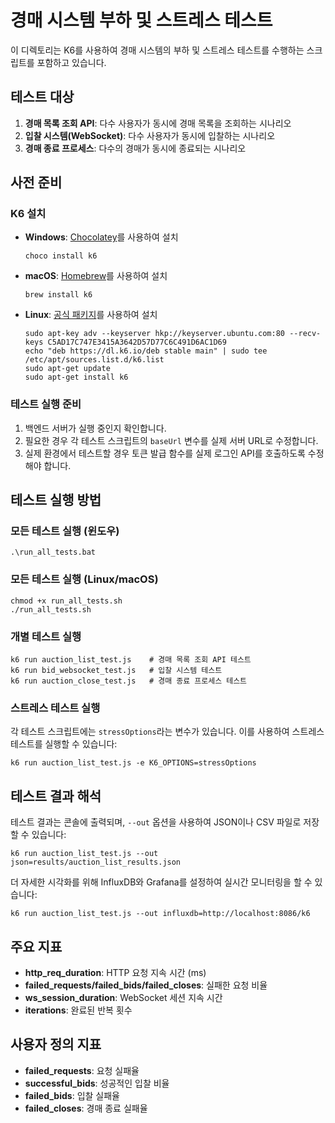 # 경매 시스템 부하 및 스트레스 테스트

이 디렉토리는 K6를 사용하여 경매 시스템의 부하 및 스트레스 테스트를 수행하는 스크립트를 포함하고 있습니다.

## 테스트 대상

1. **경매 목록 조회 API**: 다수 사용자가 동시에 경매 목록을 조회하는 시나리오
2. **입찰 시스템(WebSocket)**: 다수 사용자가 동시에 입찰하는 시나리오
3. **경매 종료 프로세스**: 다수의 경매가 동시에 종료되는 시나리오

## 사전 준비

### K6 설치

- **Windows**: [Chocolatey](https://chocolatey.org/)를 사용하여 설치
  ```
  choco install k6
  ```

- **macOS**: [Homebrew](https://brew.sh/)를 사용하여 설치
  ```
  brew install k6
  ```

- **Linux**: [공식 패키지](https://k6.io/docs/getting-started/installation/#linux)를 사용하여 설치
  ```
  sudo apt-key adv --keyserver hkp://keyserver.ubuntu.com:80 --recv-keys C5AD17C747E3415A3642D57D77C6C491D6AC1D69
  echo "deb https://dl.k6.io/deb stable main" | sudo tee /etc/apt/sources.list.d/k6.list
  sudo apt-get update
  sudo apt-get install k6
  ```

### 테스트 실행 준비

1. 백엔드 서버가 실행 중인지 확인합니다.
2. 필요한 경우 각 테스트 스크립트의 `baseUrl` 변수를 실제 서버 URL로 수정합니다.
3. 실제 환경에서 테스트할 경우 토큰 발급 함수를 실제 로그인 API를 호출하도록 수정해야 합니다.

## 테스트 실행 방법

### 모든 테스트 실행 (윈도우)

```
.\run_all_tests.bat
```

### 모든 테스트 실행 (Linux/macOS)

```
chmod +x run_all_tests.sh
./run_all_tests.sh
```

### 개별 테스트 실행

```
k6 run auction_list_test.js    # 경매 목록 조회 API 테스트
k6 run bid_websocket_test.js   # 입찰 시스템 테스트
k6 run auction_close_test.js   # 경매 종료 프로세스 테스트
```

### 스트레스 테스트 실행

각 테스트 스크립트에는 `stressOptions`라는 변수가 있습니다. 이를 사용하여 스트레스 테스트를 실행할 수 있습니다:

```
k6 run auction_list_test.js -e K6_OPTIONS=stressOptions
```

## 테스트 결과 해석

테스트 결과는 콘솔에 출력되며, `--out` 옵션을 사용하여 JSON이나 CSV 파일로 저장할 수 있습니다:

```
k6 run auction_list_test.js --out json=results/auction_list_results.json
```

더 자세한 시각화를 위해 InfluxDB와 Grafana를 설정하여 실시간 모니터링을 할 수 있습니다:

```
k6 run auction_list_test.js --out influxdb=http://localhost:8086/k6
```

## 주요 지표

- **http_req_duration**: HTTP 요청 지속 시간 (ms)
- **failed_requests/failed_bids/failed_closes**: 실패한 요청 비율
- **ws_session_duration**: WebSocket 세션 지속 시간
- **iterations**: 완료된 반복 횟수

## 사용자 정의 지표

- **failed_requests**: 요청 실패율
- **successful_bids**: 성공적인 입찰 비율
- **failed_bids**: 입찰 실패율
- **failed_closes**: 경매 종료 실패율 